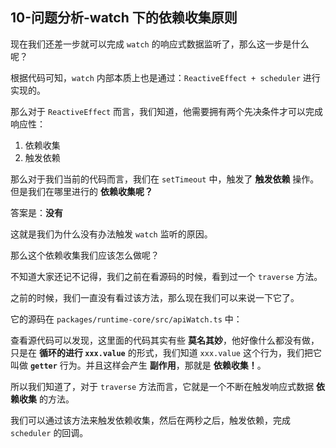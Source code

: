 ## 10-问题分析-watch 下的依赖收集原则

现在我们还差一步就可以完成 `watch` 的响应式数据监听了，那么这一步是什么呢？

根据代码可知，`watch` 内部本质上也是通过：`ReactiveEffect + scheduler` 进行实现的。

那么对于 `ReactiveEffect` 而言，我们知道，他需要拥有两个先决条件才可以完成响应性：

1. 依赖收集
2. 触发依赖

那么对于我们当前的代码而言，我们在 `setTimeout` 中，触发了 **触发依赖** 操作。但是我们在哪里进行的 **依赖收集呢？**

答案是：**没有**

这就是我们为什么没有办法触发 `watch` 监听的原因。

那么这个依赖收集我们应该怎么做呢？

不知道大家还记不记得，我们之前在看源码的时候，看到过一个 `traverse` 方法。

之前的时候，我们一直没有看过该方法，那么现在我们可以来说一下它了。

它的源码在 `packages/runtime-core/src/apiWatch.ts` 中：

查看源代码可以发现，这里面的代码其实有些 **莫名其妙**，他好像什么都没有做，只是在 **循环的进行 `xxx.value`** 的形式，我们知道 `xxx.value` 这个行为，我们把它叫做 **`getter`** 行为。并且这样会产生 **副作用**，那就是 **依赖收集！**。

所以我们知道了，对于 `traverse` 方法而言，它就是一个不断在触发响应式数据 **依赖收集** 的方法。

我们可以通过该方法来触发依赖收集，然后在两秒之后，触发依赖，完成 `scheduler` 的回调。
